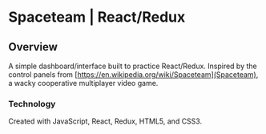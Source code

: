 # Spaceteam | React/Redux

## Overview
 
A simple dashboard/interface built to practice React/Redux. Inspired by the control panels from [https://en.wikipedia.org/wiki/Spaceteam](Spaceteam), a wacky cooperative multiplayer video game.

### Technology

Created with JavaScript, React, Redux, HTML5, and CSS3.